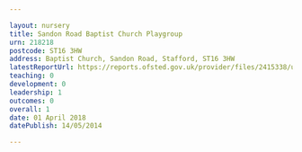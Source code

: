 ```yaml
---

layout: nursery
title: Sandon Road Baptist Church Playgroup
urn: 218218
postcode: ST16 3HW
address: Baptist Church, Sandon Road, Stafford, ST16 3HW
latestReportUrl: https://reports.ofsted.gov.uk/provider/files/2415338/urn/218218.pdf
teaching: 0
development: 0
leadership: 1
outcomes: 0
overall: 1
date: 01 April 2018 
datePublish: 14/05/2014

---
```

